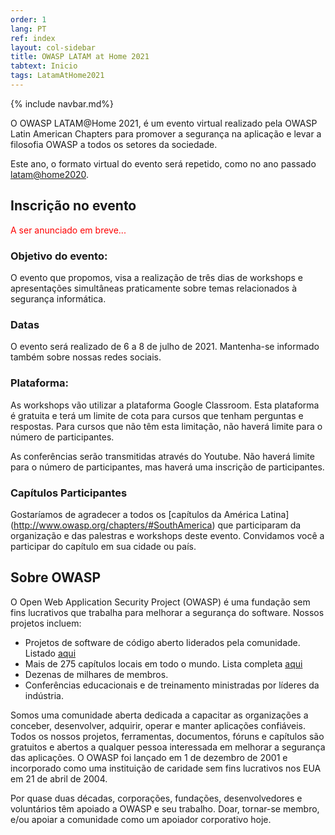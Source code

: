 ```yaml
---
order: 1
lang: PT
ref: index
layout: col-sidebar
title: OWASP LATAM at Home 2021
tabtext: Inicio
tags: LatamAtHome2021
---
```

{% include navbar.md%}

O OWASP LATAM@Home 2021, é um evento virtual realizado pela OWASP Latin American Chapters para promover a segurança na aplicação e levar a filosofia OWASP a todos os setores da sociedade.

Este ano, o formato virtual do evento será repetido, como no ano passado [latam@home2020](/wwww-event-2020-latam-at-home/).

## Inscrição no evento
<p><span style="color:red">
A ser anunciado em breve...
</span></p>

### Objetivo do evento:
O evento que propomos, visa a realização de três dias de workshops e apresentações simultâneas praticamente sobre temas relacionados à segurança informática.

### Datas
O evento será realizado de 6 a 8 de julho de 2021. Mantenha-se informado também sobre nossas redes sociais.

### Plataforma:
As workshops vão utilizar a plataforma Google Classroom. Esta plataforma é gratuita e terá um limite de cota para cursos que tenham perguntas e respostas. Para cursos que não têm esta limitação, não haverá limite para o número de participantes.

As conferências serão transmitidas através do Youtube. Não haverá limite para o número de participantes, mas haverá uma inscrição de participantes.

### Capítulos Participantes
Gostaríamos de agradecer a todos os [capítulos da América Latina] (http://www.owasp.org/chapters/#SouthAmerica) que participaram da organização e das palestras e workshops deste evento. Convidamos você a participar do capítulo em sua cidade ou país.

## Sobre OWASP
O Open Web Application Security Project (OWASP) é uma fundação sem fins lucrativos que trabalha para melhorar a segurança do software. Nossos projetos incluem:
- Projetos de software de código aberto liderados pela comunidade. Listado [aqui](/projetos)
- Mais de 275 capítulos locais em todo o mundo. Lista completa [aqui](/chapters)
- Dezenas de milhares de membros.
- Conferências educacionais e de treinamento ministradas por líderes da indústria.

Somos uma comunidade aberta dedicada a capacitar as organizações a conceber, desenvolver, adquirir, operar e manter aplicações confiáveis. Todos os nossos projetos, ferramentas, documentos, fóruns e capítulos são gratuitos e abertos a qualquer pessoa interessada em melhorar a segurança das aplicações. O OWASP foi lançado em 1 de dezembro de 2001 e incorporado como uma instituição de caridade sem fins lucrativos nos EUA em 21 de abril de 2004.

Por quase duas décadas, corporações, fundações, desenvolvedores e voluntários têm apoiado a OWASP e seu trabalho. Doar, tornar-se membro, e/ou apoiar a comunidade como um apoiador corporativo hoje.
